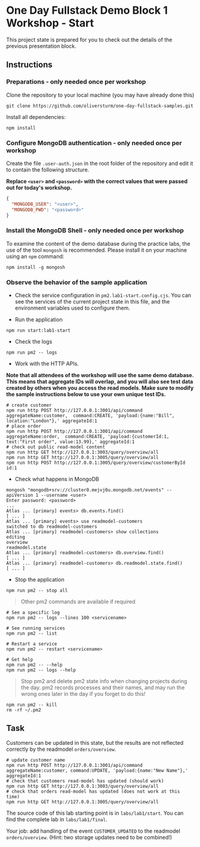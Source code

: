 # One Day Fullstack Demo Block 1 Workshop - Start

This project state is prepared for you to check out the details of the previous presentation block.

## Instructions

### Preparations - only needed once per workshop

Clone the repository to your local machine (you may have already done this)

```shell
git clone https://github.com/oliversturm/one-day-fullstack-samples.git
```

Install all dependencies:

```shell
npm install
```

### Configure MongoDB authentication - only needed once per workshop

Create the file `.user-auth.json` in the root folder of the repository and edit it to contain the following structure. 

**Replace `<user>` and `<password>` with the correct values that were passed out for today's workshop.**

```json
{
  "MONGODB_USER": "<user>",
  "MONGODB_PWD": "<password>"
}
```

### Install the MongoDB Shell - only needed once per workshop

To examine the content of the demo database during the practice labs, the use of the tool `mongosh` is recommended. Please install it on your machine using an `npm` command:

```shell
npm install -g mongosh
```

### Observe the behavior of the sample application

- Check the service configuration in `pm2.lab1-start.config.cjs`. You can see the services of the current project state in this file, and the environment variables used to configure them.

- Run the application

```shell
npm run start:lab1-start
```

- Check the logs

```shell
npm run pm2 -- logs
```

- Work with the HTTP APIs. 

**Note that all attendees of the workshop will use the same demo database. This means that aggregate IDs will overlap, and you will also see test data created by others when you access the read models. Make sure to modify the sample instructions below to use your own unique test IDs.**

```shell
# create customer
npm run http POST http://127.0.0.1:3001/api/command aggregateName:customer,  command:CREATE, 'payload:{name:"Bill", location:"London"},' aggregateId:1
# place order
npm run http POST http://127.0.0.1:3001/api/command aggregateName:order,  command:CREATE, 'payload:{customerId:1, text:"First order", value:13.99},' aggregateId:1
# check out public read-model content
npm run http GET http://127.0.0.1:3003/query/overview/all
npm run http GET http://127.0.0.1:3005/query/overview/all
npm run http POST http://127.0.0.1:3005/query/overview/customerById id:1
```

- Check what happens in MongoDB

```shell
mongosh "mongodb+srv://cluster0.mejvj0u.mongodb.net/events" --apiVersion 1 --username <user>
Enter password: <password>
...
Atlas ... [primary] events> db.events.find()
[ ... ]
Atlas ... [primary] events> use readmodel-customers
switched to db readmodel-customers
Atlas ... [primary] readmodel-customers> show collections
editing
overview
readmodel.state
Atlas ... [primary] readmodel-customers> db.overview.find()
[ ... ]
Atlas ... [primary] readmodel-customers> db.readmodel.state.find()
[ ... ]
```

- Stop the application

```shell
npm run pm2 -- stop all
```

> Other pm2 commands are available if required

```shell
# See a specific log
npm run pm2 -- logs --lines 100 <servicename>

# See running services
npm run pm2 -- list

# Restart a service
npm run pm2 -- restart <servicename>

# Get help
npm run pm2 -- --help
npm run pm2 -- logs --help
```

> Stop pm2 and delete pm2 state info when changing projects during the day. pm2 records processes and their names, and may run the wrong ones later in the day if you forget to do this!

```shell
npm run pm2 -- kill
rm -rf ~/.pm2
```

## Task

Customers can be updated in this state, but the results are not reflected correctly by the readmodel `orders/overview`.

```shell
# update customer name
npm run http POST http://127.0.0.1:3001/api/command aggregateName:customer, command:UPDATE, 'payload:{name:"New Name"},' aggregateId:1
# check that customers read-model has updated (should work)
npm run http GET http://127.0.0.1:3003/query/overview/all
# check that orders read-model has updated (does not work at this time)
npm run http GET http://127.0.0.1:3005/query/overview/all
```

The source code of this lab starting point is in `labs/lab1/start`. You can find the complete lab in `labs/lab1/final`.

Your job: add handling of the event `CUSTOMER_UPDATED` to the readmodel `orders/overview`. (Hint: two storage updates need to be combined!)

